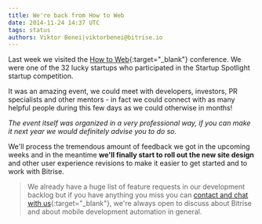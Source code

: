 ```yaml
---
title: We're back from How to Web
date: 2014-11-24 14:37 UTC
tags: status
authors: Viktor Benei|viktorbenei@bitrise.io
---
```


Last week we visited the [How to Web](http://2014.howtoweb.co/){:target="_blank"} conference.
We were one of the 32 lucky startups who participated in the
Startup Spotlight startup competition.

It was an amazing event, we could meet with developers, investors, PR specialists
and other mentors - in fact we could connect with as many helpful people during
this few days as we could otherwise in months!

*The event itself was organized in a very professional way,
if you can make it next year we would definitely advise you to do so.*

We'll process the tremendous amount of feedback we got in the upcoming
weeks and in the meantime **we'll finally start to roll out the
new site design** and other user experience revisions
to make it easier to get started and to work with Bitrise.

> We already have a huge list of feature requests in our development backlog
> but if you have anything you miss you
> can [contact and chat with us](https://www.bitrise.io/contact){:target="_blank"},
> we're always open to discuss about Bitrise and about mobile
> development automation in general.